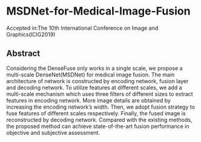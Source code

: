 # MSDNet-for-Medical-Image-Fusion
Accepted in:The 10th International Conference on Image and Graphics(ICIG2019)

## Abstract
Considering the DenseFuse only works in a single scale, we propose a multi-scale DenseNet(MSDNet) for medical image fusion. The main architecture of network is constructed by encoding network, fusion layer and decoding network. To utilize features at different scales, we add a multi-scale mechanism which uses three filters of different sizes to extract features in encoding network. More image details are obtained by increasing the encoding network’s width. Then, we adopt fusion strategy to fuse features of different scales respectively. Finally, the fused image is reconstructed by decoding network. Compared with the existing methods, the proposed method can achieve state-of-the-art fusion performance in objective and subjective assessment.


